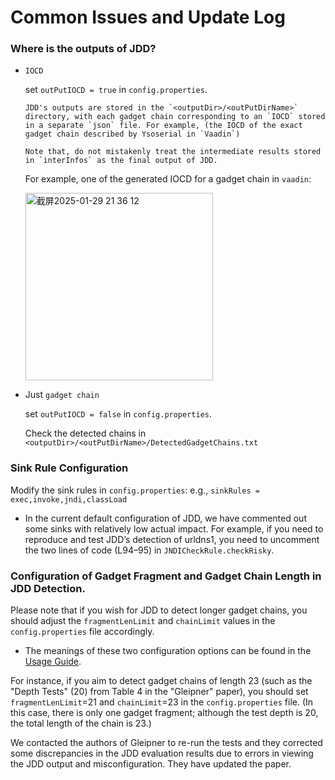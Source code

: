 # Common Issues and Update Log

### Where is the outputs of JDD?

- `IOCD`

  set `outPutIOCD = true` in `config.properties`.

  ```
  JDD's outputs are stored in the `<outputDir>/<outPutDirName>` directory, with each gadget chain corresponding to an `IOCD` stored in a separate `json` file. For example, (the IOCD of the exact gadget chain described by Ysoserial in `Vaadin`)

  Note that, do not mistakenly treat the intermediate results stored in `interInfos` as the final output of JDD.
  ```

  For example, one of the generated IOCD for a gadget chain in `vaadin`:

  <img width="300" alt="截屏2025-01-29 21 36 12" src="https://github.com/user-attachments/assets/97b11963-b9ca-44d3-8bdd-7d5261d02f63" />

- Just `gadget chain`

  set `outPutIOCD = false` in `config.properties`.

  Check the detected chains in `<outputDir>/<outPutDirName>/DetectedGadgetChains.txt`


### Sink Rule Configuration
Modify the sink rules in `config.properties`: e.g., `sinkRules = exec,invoke,jndi,classLoad`

- In the current default configuration of JDD, we have commented out some sinks with relatively low actual impact. For example, if you need to reproduce and test JDD’s detection of urldns1, you need to uncomment the two lines of code (L94–95) in `JNDICheckRule.checkRisky`.

### Configuration of Gadget Fragment and Gadget Chain Length in JDD Detection.

Please note that if you wish for JDD to detect longer gadget chains, you should adjust the `fragmentLenLimit` and `chainLimit` values in the `config.properties` file accordingly.
- The meanings of these two configuration options can be found in the [Usage Guide](Usage%20Guide.md).

For instance, if you aim to detect gadget chains of length 23 (such as the "Depth Tests" (20) from Table 4 in the "Gleipner" paper), you should set `fragmentLenLimit`=21 and `chainLimit`=23 in the `config.properties` file. (In this case, there is only one gadget fragment; although the test depth is 20, the total length of the chain is 23.)

We contacted the authors of Gleipner to re-run the tests and they corrected some discrepancies in the JDD evaluation results due to errors in viewing the JDD output and misconfiguration. They have updated the paper.